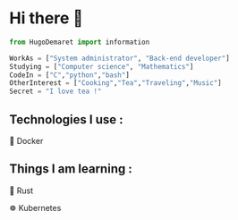 <h1> Hi there 👋 </h1>

```python
from HugoDemaret import information

WorkAs = ["System administrator", "Back-end developer"]
Studying = ["Computer science", "Mathematics"]
CodeIn = ["C","python","bash"]
OtherInterest = ["Cooking","Tea","Traveling","Music"]
Secret = "I love tea !"
```

<h2>Technologies I use :</h2>
<p>🐳 Docker</p>

<h2>Things I am learning :</h2>
<p>🦀 Rust</p>
<p>☸ Kubernetes</p>
